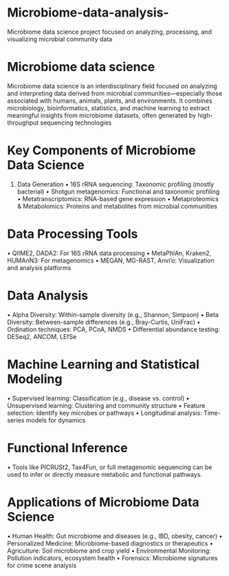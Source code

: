# Microbiome-data-analysis-
Microbiome data science project focused on analyzing, processing, and visualizing microbial community data

# Microbiome data science 
Microbiome data science is an interdisciplinary field focused on analyzing and interpreting data derived from microbial communities—especially those associated with humans, animals, plants, and environments. It combines microbiology, bioinformatics, statistics, and machine learning to extract meaningful insights from microbiome datasets, often generated by high-throughput sequencing technologies


# Key Components of Microbiome Data Science
1. Data Generation
•	16S rRNA sequencing: Taxonomic profiling (mostly bacterial)
•	Shotgun metagenomics: Functional and taxonomic profiling
•	Metatranscriptomics: RNA-based gene expression
•	Metaproteomics & Metabolomics: Proteins and metabolites from microbial communities

# Data Processing Tools
•	QIIME2, DADA2: For 16S rRNA data processing
•	MetaPhlAn, Kraken2, HUMAnN3: For metagenomics
•	MEGAN, MG-RAST, Anvi’o: Visualization and analysis platforms

# Data Analysis
•	Alpha Diversity: Within-sample diversity (e.g., Shannon, Simpson)
•	Beta Diversity: Between-sample differences (e.g., Bray-Curtis, UniFrac)
•	Ordination techniques: PCA, PCoA, NMDS
•	Differential abundance testing: DESeq2, ANCOM, LEfSe

# Machine Learning and Statistical Modeling
•	Supervised learning: Classification (e.g., disease vs. control)
•	Unsupervised learning: Clustering and community structure
•	Feature selection: Identify key microbes or pathways
•	Longitudinal analysis: Time-series models for dynamics

# Functional Inference
•	Tools like PICRUSt2, Tax4Fun, or full metagenomic sequencing can be used to infer or directly measure metabolic and functional pathways.

# Applications of Microbiome Data Science
•	Human Health: Gut microbiome and diseases (e.g., IBD, obesity, cancer)
•	Personalized Medicine: Microbiome-based diagnostics or therapeutics
•	Agriculture: Soil microbiome and crop yield
•	Environmental Monitoring: Pollution indicators, ecosystem health
•	Forensics: Microbiome signatures for crime scene analysis

